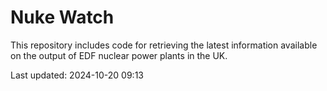 # Nuke Watch

This repository includes code for retrieving the latest information available on the output of EDF nuclear power plants in the UK.

Last updated: 2024-10-20 09:13